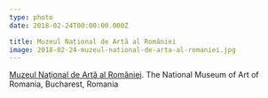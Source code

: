 ```yaml
---
type: photo
date: 2018-02-24T00:00:00.000Z

title: Muzeul Național de Artă al României
image: 2018-02-24-muzeul-national-de-arta-al-romaniei.jpg
---
```


[Muzeul Naţional de Artă al României](http://www.mnar.arts.ro). The National Museum of Art of Romania, Bucharest, Romania
